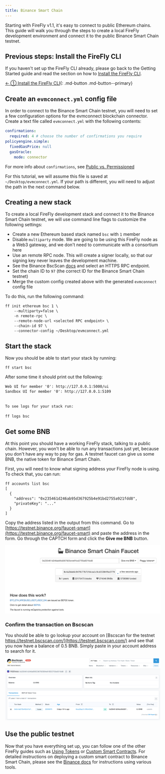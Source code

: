 ```yaml
---
title: Binance Smart Chain
---
```


Starting with FireFly v1.1, it's easy to connect to public Ethereum chains. This guide will walk you through the steps to create a local FireFly development environment and connect it to the public Binance Smart Chain testnet.

## Previous steps: Install the FireFly CLI

If you haven't set up the FireFly CLI already, please go back to the Getting Started guide and read the section on how to [Install the FireFly CLI](../../gettingstarted/firefly_cli.md).

[← ① Install the FireFly CLI](../../gettingstarted/firefly_cli.md){: .md-button .md-button--primary}

## Create an `evmconnect.yml` config file

In order to connect to the Binance Smart Chain testnet, you will need to set a few configuration options for the evmconnect blockchain connector. Create a text file called `evmconnect.yml` with the following contents:

```yml
confirmations:
  required: 4 # choose the number of confirmations you require
policyengine.simple:
  fixedGasPrice: null
  gasOracle:
    mode: connector
```

For more info about `confirmations`, see [Public vs. Permissioned](../../overview/public_vs_permissioned.md)

For this tutorial, we will assume this file is saved at `~/Desktop/evmconnect.yml`. If your path is different, you will need to adjust the path in the next command below.

## Creating a new stack

To create a local FireFly development stack and connect it to the Binance Smart Chain testnet, we will use command line flags to customize the following settings:

- Create a new Ethereum based stack named `bsc` with `1` member
- Disable `multiparty` mode. We are going to be using this FireFly node as a Web3 gateway, and we don't need to communicate with a consortium here
- Use an remote RPC node. This will create a signer locally, so that our signing key never leaves the development machine.
- See the Binance BscScan [docs](https://docs.bscscan.com/misc-tools-and-utilities/public-rpc-nodes) and select an HTTPS RPC endpoint.
- Set the chain ID to `97` (the correct ID for the Binance Smart Chain testnet)
- Merge the custom config created above with the generated `evmconnect` config file

To do this, run the following command:

```
ff init ethereum bsc 1 \
    --multiparty=false \
    -n remote-rpc \
    --remote-node-url <selected RPC endpoint> \
    --chain-id 97 \
    --connector-config ~/Desktop/evmconnect.yml
```

## Start the stack

Now you should be able to start your stack by running:

```
ff start bsc
```

After some time it should print out the following:

```
Web UI for member '0': http://127.0.0.1:5000/ui
Sandbox UI for member '0': http://127.0.0.1:5109


To see logs for your stack run:

ff logs bsc
```

## Get some BNB

At this point you should have a working FireFly stack, talking to a public chain. However, you won't be able to run any transactions just yet, because you don't have any way to pay for gas. A testnet faucet can give us some BNB, the native token for Binance Smart Chain.

First, you will need to know what signing address your FireFly node is using. To check that, you can run:

```
ff accounts list bsc
[
  {
    "address": "0x235461d246ab95d367925b4e91bd2755a921fdd8",
    "privateKey": "..."
  }
]
```

Copy the address listed in the output from this command. Go to [https://testnet.binance.org/faucet-smart](https://testnet.binance.org/faucet-smart) and paste the address in the form. Go through the CAPTCH form and click the **Give me BNB** button.

![BSC Faucet](images/bsc_faucet.png)

### Confirm the transaction on Bscscan

You should be able to go lookup your account on [Bscscan for the testnet https://testnet.bscscan.com/](https://testnet.bscscan.com/) and see that you now have a balance of 0.5 BNB. Simply paste in your account address to search for it.

![BSC Scan](images/bsc_scan.png)

## Use the public testnet

Now that you have everything set up, you can follow one of the other FireFly guides such as [Using Tokens](../tokens/index.md) or [Custom Smart Contracts](../custom_contracts/ethereum.md). For detailed instructions on deploying a custom smart contract to Binance Smart Chain, please see the [Binance docs](https://docs.bnbchain.org/docs/chainide) for instructions using various tools.
